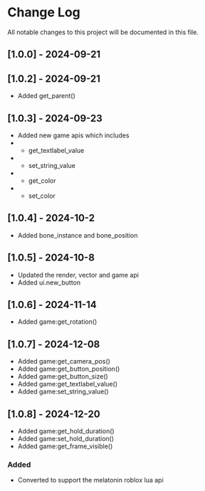 
# Change Log
All notable changes to this project will be documented in this file.
 
## [1.0.0] - 2024-09-21

## [1.0.2] - 2024-09-21
- Added get_parent()

## [1.0.3] - 2024-09-23
- Added new game apis which includes
- -  get_textlabel_value
- - set_string_value
- - get_color
- - set_color
 
## [1.0.4] - 2024-10-2
- Added bone_instance and bone_position

## [1.0.5] - 2024-10-8
- Updated the render, vector and game api
- Added ui.new_button

## [1.0.6] - 2024-11-14
- Added game:get_rotation()

## [1.0.7] - 2024-12-08
- Added game:get_camera_pos()
- Added game:get_button_position()
- Added game:get_button_size()
- Added game:get_textlabel_value()
- Added game:set_string_value()

## [1.0.8] - 2024-12-20
- Added game:get_hold_duration()
- Added game:set_hold_duration()
- Added game:get_frame_visible()

### Added
-  Converted to support the melatonin roblox lua api
 